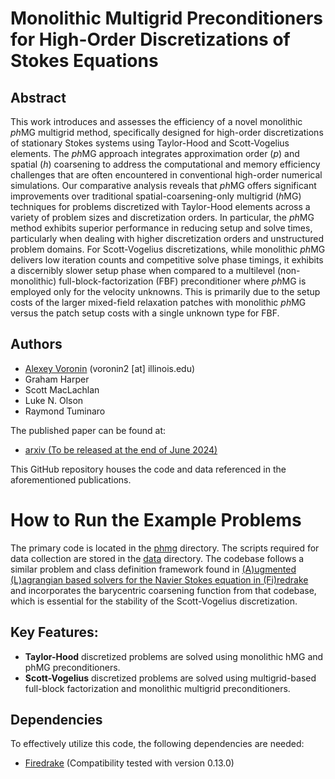 # Monolithic Multigrid Preconditioners for High-Order Discretizations of Stokes Equations

## Abstract

This work introduces and assesses the efficiency of a novel monolithic $ph\text{MG}$ multigrid method, specifically designed for high-order discretizations of stationary Stokes systems using Taylor-Hood and Scott-Vogelius elements. The $ph\text{MG}$ approach integrates approximation order ($p$) and spatial ($h$) coarsening to address the computational and memory efficiency challenges that are often encountered in conventional high-order numerical simulations. Our comparative analysis reveals that $ph\text{MG}$ offers significant improvements over traditional spatial-coarsening-only multigrid ($h\text{MG}$) techniques for problems discretized with Taylor-Hood elements across a variety of problem sizes and discretization orders. In particular, the $ph\text{MG}$ method exhibits superior performance in reducing setup and solve times, particularly when dealing with higher discretization orders and unstructured problem domains. For Scott-Vogelius discretizations, while monolithic $ph\text{MG}$ delivers low
    iteration counts and competitive solve phase timings, it exhibits a
    discernibly slower setup phase when compared to a multilevel
    (non-monolithic) full-block-factorization ($\text{FBF}$) preconditioner where
    $ph\text{MG}$ is employed only for the velocity unknowns. This is primarily due to
    the setup costs of the larger mixed-field relaxation patches with monolithic
    $ph\text{MG}$ versus the patch setup costs with a single unknown type for $\text{FBF}$.

## Authors

- [Alexey Voronin](https://alexey-voronin.github.io/) (voronin2 [at] illinois.edu)
- Graham Harper
- Scott MacLachlan
- Luke N. Olson
- Raymond Tuminaro

The published paper can be found at:
- [arxiv (To be released at the end of June 2024)](https://arxiv.org/)

This GitHub repository houses the code and data referenced in the aforementioned publications.

# How to Run the Example Problems

The primary code is located in the [phmg](./phmg/) directory. The scripts required for data collection are stored in the [data](./data/) directory. The codebase follows a similar problem and class definition framework found in [(A)ugmented (L)agrangian based solvers for the Navier Stokes equation in (Fi)redrake](https://github.com/florianwechsung/alfi/) and incorporates the barycentric coarsening function from that codebase, which is essential for the stability of the Scott-Vogelius discretization.

## Key Features:
- **Taylor-Hood** discretized problems are solved using monolithic hMG and phMG preconditioners. 
- **Scott-Vogelius** discretized problems are solved using multigrid-based full-block factorization and monolithic multigrid preconditioners. 


## Dependencies

To effectively utilize this code, the following dependencies are needed:
- [Firedrake](https://www.firedrakeproject.org/) (Compatibility tested with version 0.13.0)
